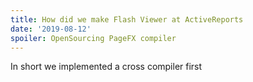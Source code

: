 ```yaml
---
title: How did we make Flash Viewer at ActiveReports
date: '2019-08-12'
spoiler: OpenSourcing PageFX compiler
---
```


In short we implemented a cross compiler first
